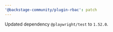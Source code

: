 ```yaml
---
'@backstage-community/plugin-rbac': patch
---
```


Updated dependency `@playwright/test` to `1.52.0`.
